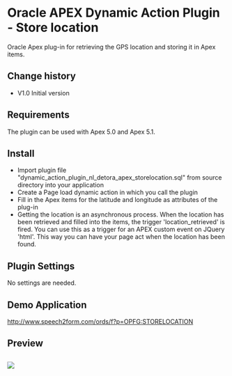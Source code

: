 # Oracle APEX Dynamic Action Plugin -  Store location
Oracle Apex plug-in for retrieving the GPS location and storing it in Apex items.

## Change history
- V1.0    Initial version

## Requirements
The plugin can be used with Apex 5.0 and Apex 5.1. 

## Install
- Import plugin file "dynamic_action_plugin_nl_detora_apex_storelocation.sql" from source directory into your application
- Create a Page load dynamic action in which you call the plugin
- Fill in the Apex items for the latitude and longitude as attributes of the plug-in
- Getting the location is an asynchronous process. When the location has been retrieved and filled into the items, the trigger 'location_retrieved' is fired. You can use this as a trigger for an APEX custom event on JQuery 'html'. This way you can have your page act when the location has been found. 

## Plugin Settings
No settings are needed.

## Demo Application
http://www.speech2form.com/ords/f?p=OPFG:STORELOCATION

## Preview
![](https://raw.githubusercontent.com/dickdral/apex_store_location/master/storelocation_example.gif?raw=true)
---
